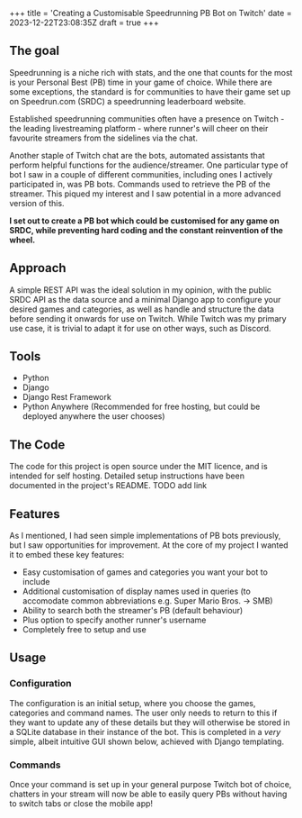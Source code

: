 +++
title = 'Creating a Customisable Speedrunning PB Bot on Twitch'
date = 2023-12-22T23:08:35Z
draft = true
+++

## The goal
Speedrunning is a niche rich with stats, and the one that counts for the most is your Personal Best (PB) time in your game of choice. While there are some exceptions, the standard is for communities to have their game set up on Speedrun.com (SRDC) a speedrunning leaderboard website. 

Established speedrunning communities often have a presence on Twitch - the leading livestreaming platform - where runner's will cheer on their favourite streamers from the sidelines via the chat.

Another staple of Twitch chat are the bots, automated assistants that perform helpful functions for the audience/streamer. One particular type of bot I saw in a couple of different communities, including ones I actively participated in, was PB bots. Commands used to retrieve the PB of the streamer. This piqued my interest and I saw potential in a more advanced version of this.

**I set out to create a PB bot which could be customised for any game on SRDC, while preventing hard coding and the constant reinvention of the wheel.**

## Approach
A simple REST API was the ideal solution in my opinion, with the public SRDC API as the data source and a minimal Django app to configure your desired games and categories, as well as handle and structure the data before sending it onwards for use on Twitch. While Twitch was my primary use case, it is trivial to adapt it for use on other ways, such as Discord.

## Tools
- Python
- Django
- Django Rest Framework
- Python Anywhere (Recommended for free hosting, but could be deployed anywhere the user chooses)

## The Code
The code for this project is open source under the MIT licence, and is intended for self hosting. Detailed setup instructions have been documented in the project's README.
TODO add link

## Features
As I mentioned, I had seen simple implementations of PB bots previously, but I saw opportunities for improvement. At the core of my project I wanted it to embed these key features:
- Easy customisation of games and categories you want your bot to include
- Additional customisation of display names used in queries (to accomodate common abbreviations e.g. Super Mario Bros. -> SMB)
- Ability to search both the streamer's PB (default behaviour) 
- Plus option to specify another runner's username
- Completely free to setup and use

## Usage
### Configuration
The configuration is an initial setup, where you choose the games, categories and command names. The user only needs to return to this if they want to update any of these details but they will otherwise be stored in a SQLite database in their instance of the bot.
This is completed in a *very* simple, albeit intuitive GUI shown below, achieved with Django templating.

### Commands
Once your command is set up in your general purpose Twitch bot of choice, chatters in your stream will now be able to easily query PBs without having to switch tabs or close the mobile app!
